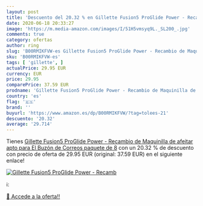 ```yaml
---
layout: post
title: 'Descuento del 20.32 % en Gillette Fusion5 ProGlide Power - Recamb'
date: 2020-06-18 20:33:27
image: 'https://m.media-amazon.com/images/I/51H5vmsyq9L._SL200_.jpg'
comments: true
category: ofertas
author: ring
slug: 'B00RMIKFVW-es Gillette Fusion5 ProGlide Power - Recambio de Maquinilla...'
sku: 'B00RMIKFVW-es'
tags: [ 'gillette', ]
actualPrice: 29.95 EUR
currency: EUR
price: 29.95
comparePrice: 37.59 EUR
prodname: 'Gillette Fusion5 ProGlide Power - Recambio de Maquinilla de afeitar  apto para El Buzón de Correos  paquete de 8'
country: 'es'
flag: '🇪🇸'
brand: ''
buyurl: 'https://www.amazon.es/dp/B00RMIKFVW/?tag=tolees-21'
descuento: '20.32'
average: '29.714'
---
```


Tienes [Gillette Fusion5 ProGlide Power - Recambio de Maquinilla de afeitar  apto para El Buzón de Correos  paquete de 8](https://www.amazon.es/dp/B00RMIKFVW/?tag=tolees-21) con un 20.32 % de descuento con precio de oferta de 29.95 EUR (original: 37.59 EUR) en el siguiente enlace!

[![Gillette Fusion5 ProGlide Power - Recamb](https://m.media-amazon.com/images/I/51H5vmsyq9L._SL200_.jpg)](https://www.amazon.es/dp/B00RMIKFVW/?tag=tolees-21)

ℹ️:


[🛒 Accede a la oferta!!](https://www.amazon.es/dp/B00RMIKFVW/?tag=tolees-21)
